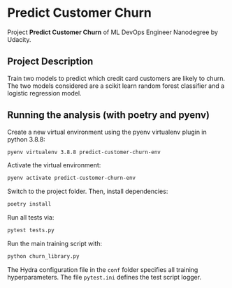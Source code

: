 # Predict Customer Churn

Project **Predict Customer Churn** of ML DevOps Engineer Nanodegree by Udacity.

## Project Description

Train two models to predict which credit card customers are likely to churn.
The two models considered are a scikit learn random forest classifier and a logistic regression model.

## Running the analysis (with poetry and pyenv)

Create a new virtual environment using the pyenv virtualenv plugin in python 3.8.8:

```bash
pyenv virtualenv 3.8.8 predict-customer-churn-env
```

Activate the virtual environment:

```bash
pyenv activate predict-customer-churn-env
```

Switch to the project folder. Then, install dependencies:

```bash
poetry install
```

Run all tests via:

```bash
pytest tests.py
```

Run the main training script with:

```bash
python churn_library.py
```

The Hydra configuration file in the ```conf``` folder specifies all training hyperparameters. The file ```pytest.ini``` defines the test script logger.



